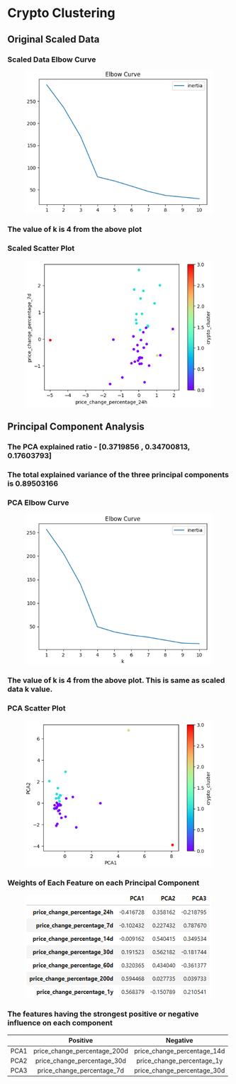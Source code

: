# Crypto Clustering

## Original Scaled Data

### Scaled Data Elbow Curve

<figure>
    <img src="images\scaledEC.png" alt="Scaled Curve">
</figure>

### The value of k is 4 from the above plot

### Scaled Scatter Plot

<figure>
    <img src="images\scaledScatterPlot.png" alt="Scaled Curve">
</figure>

## Principal Component Analysis

### The PCA explained ratio - [0.3719856 , 0.34700813, 0.17603793]

### The total explained variance of the three principal components is 0.89503166

### PCA Elbow Curve

<figure>
    <img src="images\pcaEC.png" alt="Scaled Curve">
</figure>

### The value of k is 4 from the above plot. This is same as scaled data k value.

### PCA Scatter Plot

<figure>
    <img src="images\pcaScatterPlot.png" alt="Scaled Curve">
</figure>

### Weights of Each Feature on each Principal Component

<figure>
    <img src="images\pcaWeightScore.png" alt="Scaled Curve">
</figure>

### The features having the strongest positive or negative influence on each component

|      | Positive                       | Negative                      |
|------|:------------------------------:|:-----------------------------:|
| PCA1 | price_change_percentage_200d   | price_change_percentage_14d   |
| PCA2 | price_change_percentage_30d    | price_change_percentage_1y    |
| PCA3 | price_change_percentage_7d     | price_change_percentage_30d   |